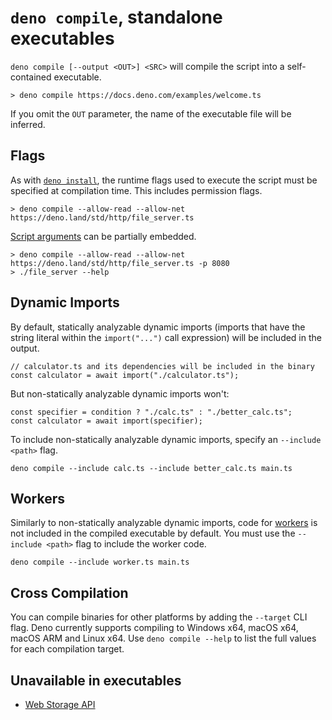 # `deno compile`, standalone executables

`deno compile [--output <OUT>] <SRC>` will compile the script into a
self-contained executable.

```
> deno compile https://docs.deno.com/examples/welcome.ts
```

If you omit the `OUT` parameter, the name of the executable file will be
inferred.

## Flags

As with [`deno install`](./script_installer.md), the runtime flags used to
execute the script must be specified at compilation time. This includes
permission flags.

```
> deno compile --allow-read --allow-net https://deno.land/std/http/file_server.ts
```

[Script arguments](../getting_started/command_line_interface.md#script-arguments)
can be partially embedded.

```
> deno compile --allow-read --allow-net https://deno.land/std/http/file_server.ts -p 8080
> ./file_server --help
```

## Dynamic Imports

By default, statically analyzable dynamic imports (imports that have the string
literal within the `import("...")` call expression) will be included in the
output.

```ts, ignore
// calculator.ts and its dependencies will be included in the binary
const calculator = await import("./calculator.ts");
```

But non-statically analyzable dynamic imports won't:

```ts, ignore
const specifier = condition ? "./calc.ts" : "./better_calc.ts";
const calculator = await import(specifier);
```

To include non-statically analyzable dynamic imports, specify an
`--include <path>` flag.

```shell
deno compile --include calc.ts --include better_calc.ts main.ts
```

## Workers

Similarly to non-statically analyzable dynamic imports, code for
[workers](../runtime/workers.md) is not included in the compiled executable by
default. You must use the `--include <path>` flag to include the worker code.

```shell
deno compile --include worker.ts main.ts
```

## Cross Compilation

You can compile binaries for other platforms by adding the `--target` CLI flag.
Deno currently supports compiling to Windows x64, macOS x64, macOS ARM and Linux
x64. Use `deno compile --help` to list the full values for each compilation
target.

## Unavailable in executables

- [Web Storage API](../runtime/web_storage_api.md)
